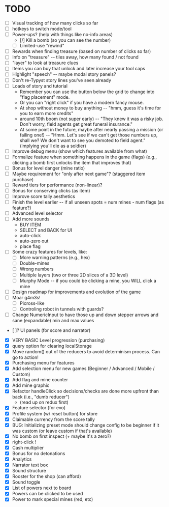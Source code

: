 # TODO

- [ ] Visual tracking of how many clicks so far
- [ ] hotkeys to switch mode/tool
- [ ] Power-ups? (help with things like no-info areas)
    - [/] Kill a bomb (so you can see the number)
    - [ ] Limited-use "rewind"  
- [ ] Rewards when finding treasure (based on number of clicks so far)
- [ ] Info on "treasure" -- tiles away, how many found / not found
- [ ] "layer" to look at treasure clues
- [ ] Items you can buy that unlock and later increase your tool caps
- [ ] Highlight "speech" -- maybe modal story panels?
- [ ] Don't re-Typyst story lines you've seen already
- [ ] Loads of story and tutorial
    - Remember you can use the button below the grid to change into "flag placement" mode.
    - Or you can "right click" if you have a modern fancy mouse.
    - At shop without money to buy anything -- "hmm, guess it's time for you to earn more credits"
    - around 10th boom (not super early) -- "They knew it was a risky job. Don't worry, field agents get great funeral insurance."
    - At some point in the future, maybe after nearly passing a mission (or failing one!) -- "Hmm. Let's see if we can't get those numbers up, shall we? We don't want to see you demoted to field agent." (implying you'll die as a soldier)
- [ ] Improve debug menu (show which features available from what)
- [ ] Formalize feature when something happens in the game (flags) (e.g., clicking a bomb first unlocks the item that improves that)
- [ ] Bonus for level danger (mine ratio) 
- [ ] Maybe requirement for "only after next game"? (staggered item purchase)
- [ ] Reward tiers for performance (non-linear)?
- [ ] Bonus for conserving clicks (as item)
- [ ] Improve score tally aesthetics
- [ ] Finish the level earlier -- if all unseen spots = num mines - num flags (as feature?)
- [ ] Advanced level selector
- [ ] Add more sounds
    - BUY ITEM
    - SELECT and BACK for UI
    - auto-click
    - auto-zero out
    - place flag
- [ ] Some crazy features for levels, like:
    - [ ] More warning patterns (e.g., hex)
    - [ ] Double-mines
    - [ ] Wrong numbers
    - [ ] Multiple layers (two or three 2D slices of a 3D level)
    - [ ] Murphy Mode -- if you could be clicking a mine, you WILL click a mine
- [ ] Design roadmap for improvements and evolution of the game
- [ ] Moar g4m3s!
    - [ ] Picross-like
    - [ ] Controling robot in tunnels with guards?
- [ ] Change NumericInput to have those up and down stepper arrows and sane (expandable) min and max values
- [ ]? UI panels (for score and narrator)

- [X] VERY BASIC Level progression (purchasing)
- [X] query option for clearing localStorage
- [X] Move random() out of the reducers to avoid determinism process. Can go to action!
- [X] Purchasing menu for features
- [X] Add selection menu for new games (Beginner / Advanced / Mobile / Custom)
- [X] Add flag and mine counter
- [X] Add mine graphic
- [X] Refactor handleClick so decisions/checks are done more upfront than back (i.e., "dumb reducer")
    - (read up on redux first)
- [X] Feature selector (for evo)
- [X] Profile system (w/ reset button) for store
- [X] Claimable currency from the score tally
- [X] BUG: Initializing preset mode should change config to be beginner if it was custom (or leave custom if that's available)
- [X] No bomb on first inspect (+ maybe it's a zero?)
- [X] right-click !
- [X] Cash multiplier
- [X] Bonus for no detonations
- [X] Analytics
- [X] Narrator text box
- [X] Sound structure
- [X] Rooster for the shop (can afford)
- [X] Sound toggle
- [X] List of powers next to board 
- [X] Powers can be clicked to be used
- [X] Power to mark special mines (red, etc)
